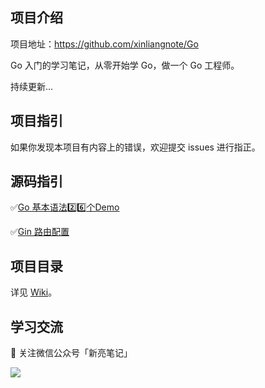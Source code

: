 ## 项目介绍

项目地址：https://github.com/xinliangnote/Go

Go 入门的学习笔记，从零开始学 Go，做一个 Go 工程师。

持续更新... 

## 项目指引

如果你发现本项目有内容上的错误，欢迎提交 issues 进行指正。

## 源码指引

:white_check_mark:[Go 基本语法:two::six:个Demo](https://github.com/xinliangnote/Go/blob/master/00-基础语法/codes)

:white_check_mark:[Gin 路由配置](https://github.com/xinliangnote/Go/blob/master/01-Gin框架/codes/02-路由配置)

## 项目目录

详见 [Wiki](https://github.com/xinliangnote/Go/wiki)。

## 学习交流

:star2: 关注微信公众号「新亮笔记」

![](https://github.com/xinliangnote/Go/blob/master/00-基础语法/images/qr.jpg)

